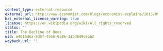 ```yaml
---
content_type: external-resource
external_url: http://www.economist.com/blogs/economist-explains/2015/09/economist-explains-2
has_external_license_warning: true
license: https://en.wikipedia.org/wiki/All_rights_reserved
status: ''
title: The Decline of Bees
uid: e4016d6a-8d5f-4b66-9e8e-31bd649ceab2
wayback_url: ''
---
```

